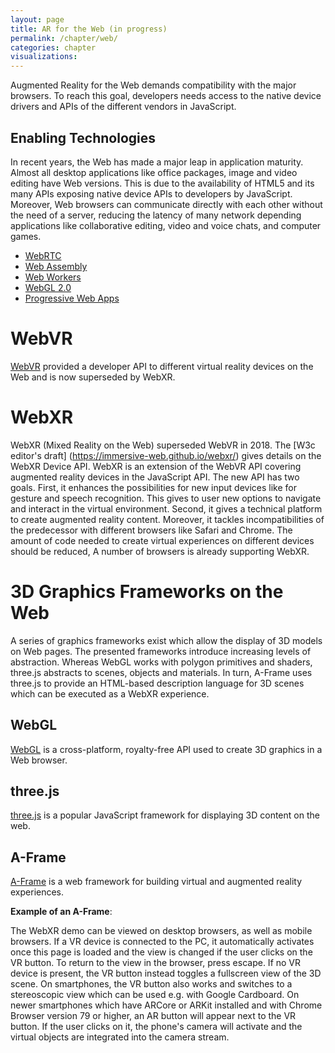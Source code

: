 ```yaml
---
layout: page
title: AR for the Web (in progress)
permalink: /chapter/web/
categories: chapter
visualizations:
---
```


Augmented Reality for the Web demands compatibility with the major browsers.
To reach this goal, developers needs access to the native device drivers and APIs of the different vendors in JavaScript.

## Enabling Technologies

In recent years, the Web has made a major leap in application maturity.
Almost all desktop applications like office packages, image and video editing have Web versions.
This is due to the availability of HTML5 and its many APIs exposing native device APIs to developers by JavaScript.
Moreover, Web browsers can communicate directly with each other without the need of a server, reducing the latency of many network depending applications like collaborative editing, video and voice chats, and computer games.

- [WebRTC](https://webrtc.org/)
- [Web Assembly](https://webassembly.org/)
- [Web Workers](https://www.w3.org/TR/workers/)
- [WebGL 2.0](https://www.khronos.org/registry/webgl/specs/latest/2.0/)
- [Progressive Web Apps](https://developers.google.com/web/progressive-web-apps/)


# WebVR

[WebVR](https://immersive-web.github.io/webvr/) provided a developer API to different virtual reality devices on the Web and is now superseded by WebXR.

# WebXR

WebXR (Mixed Reality on the Web) superseded WebVR in 2018.
The [W3c editor's draft] (https://immersive-web.github.io/webxr/)
gives details on the WebXR Device API.
WebXR is an extension of the WebVR API covering augmented reality devices in the JavaScript API.
The new API has two goals.
First, it enhances the possibilities for new input devices like for gesture and speech recognition.
This gives to user new options to navigate and interact in the virtual environment.
Second, it gives a technical platform to create augmented reality content.
Moreover, it tackles incompatibilities of the predecessor with different browsers like Safari and Chrome.
The amount of code needed to create virtual experiences on different devices should be reduced,
A number of browsers is already supporting WebXR.

[//]: # (QRD*19)


# 3D Graphics Frameworks on the Web

A series of graphics frameworks exist which allow the display of 3D models on Web pages.
The presented frameworks introduce increasing levels of abstraction.
Whereas WebGL works with polygon primitives and shaders, three.js abstracts to scenes, objects and materials.
In turn, A-Frame uses three.js to provide an HTML-based description language for 3D scenes which can be executed as a WebXR experience.

## WebGL

[WebGL](https://get.webgl.org/) is a cross-platform, royalty-free API used to create 3D graphics in a Web browser.

## three.js

[three.js](https://threejs.org/) is a popular JavaScript framework for displaying 3D content on the web.

## A-Frame

[A-Frame](https://aframe.io/) is a web framework for building virtual and augmented reality experiences.

**Example of an A-Frame**:

<script src="https://aframe.io/releases/1.0.4/aframe.min.js"></script>
<script>
    AFRAME.registerComponent('hide-in-ar-mode', {
        // Set this object invisible while in AR mode.
        init: function() {
            this.el.sceneEl.addEventListener('enter-vr', (ev) => {
                this.wasVisible = this.el.getAttribute('visible');
                if (this.el.sceneEl.is('ar-mode')) {
                    this.el.setAttribute('visible', false);
                }
            });
            this.el.sceneEl.addEventListener('exit-vr', (ev) => {
                if (this.wasVisible) this.el.setAttribute('visible', true);
            });
        }
    });
</script>
<a-scene style="width: 500px; height: 500px" embedded>
    <a-box position="-1 0.5 -3" rotation="0 45 0" color="#4CC3D9" shadow></a-box>
    <a-sphere position="0 1.25 -5" radius="1.25" color="#EF2D5E" shadow></a-sphere>
    <a-cylinder position="1 0.75 -3" radius="0.5" height="1.5" color="#FFC65D" shadow></a-cylinder>
    <a-plane position="0 0 -4" rotation="-90 0 0" width="4" height="4" color="#7BC8A4" shadow></a-plane>
    <a-camera position="0 1.2 0"></a-camera>
    <a-sky color="#ECECEC" hide-in-ar-mode></a-sky>
</a-scene>

The WebXR demo can be viewed on desktop browsers, as well as mobile browsers.
If a VR device is connected to the PC, it automatically activates once this page is loaded and the view is changed if the user clicks on the VR button.
To return to the view in the browser, press escape.
If no VR device is present, the VR button instead toggles a fullscreen view of the 3D scene.
On smartphones, the VR button also works and switches to a stereoscopic view which can be used e.g. with Google Cardboard.
On newer smartphones which have ARCore or ARKit installed and with Chrome Browser version 79 or higher, an AR button will appear next to the VR button.
If the user clicks on it, the phone's camera will activate and the virtual objects are integrated into the camera stream.
